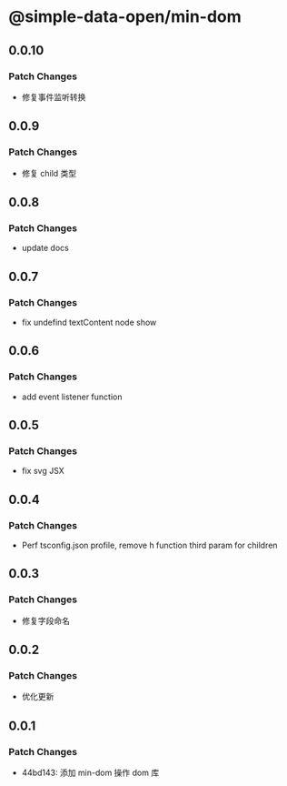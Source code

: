 # @simple-data-open/min-dom

## 0.0.10

### Patch Changes

- 修复事件监听转换

## 0.0.9

### Patch Changes

- 修复 child 类型

## 0.0.8

### Patch Changes

- update docs

## 0.0.7

### Patch Changes

- fix undefind textContent node show

## 0.0.6

### Patch Changes

- add event listener function

## 0.0.5

### Patch Changes

- fix svg JSX

## 0.0.4

### Patch Changes

- Perf tsconfig.json profile, remove h function third param for children

## 0.0.3

### Patch Changes

- 修复字段命名

## 0.0.2

### Patch Changes

- 优化更新

## 0.0.1

### Patch Changes

- 44bd143: 添加 min-dom 操作 dom 库
